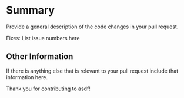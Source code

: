 # Summary

Provide a general description of the code changes in your pull request.

Fixes: List issue numbers here

## Other Information

If there is anything else that is relevant to your pull request include that
information here.

Thank you for contributing to asdf!
